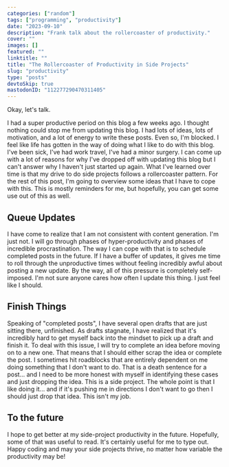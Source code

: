 ```yaml
---
categories: ["random"]
tags: ["programming", "productivity"]
date: "2023-09-10"
description: "Frank talk about the rollercoaster of productivity."
cover: ""
images: []
featured: ""
linktitle: ""
title: "The Rollercoaster of Productivity in Side Projects"
slug: "productivity"
type: "posts"
devtoSkip: true
mastodonID: "112277290470311405"
---
```


Okay, let's talk.

I had a super productive period on this blog a few weeks ago. I thought nothing could stop me from updating this blog. I had lots of ideas, lots of motivation, and a lot of energy to write these posts. Even so, I'm blocked. I feel like life has gotten in the way of doing what I like to do with this blog. I've been sick, I've had work travel, I've had a minor surgery. I can come up with a lot of reasons for why I've dropped off with updating this blog but I can't answer why I haven't just started up again. What I've learned over time is that my drive to do side projects follows a rollercoaster pattern. For the rest of this post, I'm going to overview some ideas that I have to cope with this. This is mostly reminders for me, but hopefully, you can get some use out of this as well.

## Queue Updates
I have come to realize that I am not consistent with content generation. I'm just not. I will go through phases of hyper-productivity and phases of incredible procrastination. The way I can cope with that is to schedule completed posts in the future. If I have a buffer of updates, it gives me time to roll through the unproductive times without feeling incredibly awful about posting a new update. By the way, all of this pressure is completely self-imposed. I'm not sure anyone cares how often I update this thing. I just feel like I should.

## Finish Things
Speaking of "completed posts", I have several open drafts that are just sitting there, unfinished. As drafts stagnate, I have realized that it's incredibly hard to get myself back into the mindset to pick up a draft and finish it. To deal with this issue, I will try to complete an idea before moving on to a new one. That means that I should either scrap the idea or complete the post. I sometimes hit roadblocks that are entirely dependent on me doing something that I don't want to do. That is a death sentence for a post... and I need to be more honest with myself in identifying these cases and just dropping the idea. This is a side project. The whole point is that I like doing it... and if it's pushing me in directions I don't want to go then I should just drop that idea. This isn't my job.

## To the future
I hope to get better at my side-project productivity in the future. Hopefully, some of that was useful to read. It's certainly useful for me to type out. Happy coding and may your side projects thrive, no matter how variable the productivity may be!
